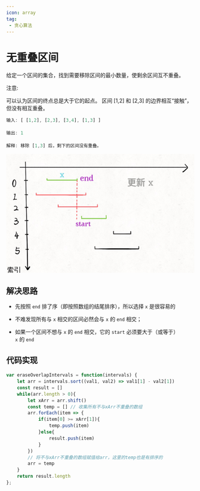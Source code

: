 ```yaml
---
icon: array
tag: 
 - 贪心算法
---
```


# 无重叠区间

给定一个区间的集合，找到需要移除区间的最小数量，使剩余区间互不重叠。

注意:

可以认为区间的终点总是大于它的起点。
区间 [1,2] 和 [2,3] 的边界相互“接触”，但没有相互重叠。

```jsx
输入: [ [1,2], [2,3], [3,4], [1,3] ]

输出: 1

解释: 移除 [1,3] 后，剩下的区间没有重叠。
```

![图例说明](../images/tanxin1.png)

## 解决思路

- 先按照 `end` 排了序（即按照数组的结尾排序），所以选择 `x` 是很容易的

- 不难发现所有与 `x` 相交的区间必然会与 `x` 的 `end` 相交；
- 如果一个区间不想与 `x` 的 `end` 相交，它的 `start` 必须要大于（或等于）`x` 的 `end`

## 代码实现

```jsx
var eraseOverlapIntervals = function(intervals) {
    let arr = intervals.sort((val1, val2) => val1[1] - val2[1])
    const result = []
    while(arr.length > 0){
        let xArr = arr.shift()
        const temp = [] // 收集所有不与xArr不重叠的数组
        arr.forEach(item => {
            if(item[0] >= xArr[1]){
                temp.push(item)
            }else{
                result.push(item)
            }
        })
        // 将不与xArr不重叠的数组赋值给arr，这里的temp也是有排序的
        arr = temp
    }
    return result.length
};
```